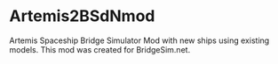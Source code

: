 Artemis2BSdNmod
===============

Artemis Spaceship Bridge Simulator Mod with new ships using existing models.
This mod was created for BridgeSim.net.

